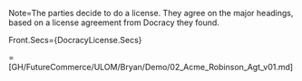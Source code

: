 Note=The parties decide to do a license.  They agree on the major headings, based on a license agreement from Docracy they found. 

Front.Secs={DocracyLicense.Secs}

=[GH/FutureCommerce/ULOM/Bryan/Demo/02_Acme_Robinson_Agt_v01.md]